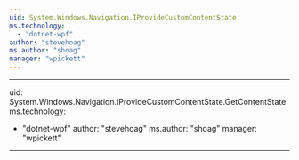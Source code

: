 ```yaml
---
uid: System.Windows.Navigation.IProvideCustomContentState
ms.technology: 
  - "dotnet-wpf"
author: "stevehoag"
ms.author: "shoag"
manager: "wpickett"
---
```


---
uid: System.Windows.Navigation.IProvideCustomContentState.GetContentState
ms.technology: 
  - "dotnet-wpf"
author: "stevehoag"
ms.author: "shoag"
manager: "wpickett"
---
